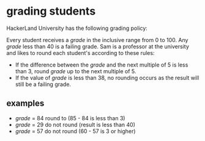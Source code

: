 # grading students

HackerLand University has the following grading policy:

Every student receives a _grade_ in the inclusive range from 0 to 100.
Any _grade_ less than 40 is a failing grade.
Sam is a professor at the university and likes to round each student's  according to these rules:

- If the difference between the _grade_ and the next multiple of 5 is less than 3, round _grade_ up to the next multiple of 5.
- If the value of _grade_ is less than 38, no rounding occurs as the result will still be a failing grade.

## examples
- _grade_ = 84 round to (85 - 84 is less than 3)
- _grade_ = 29 do not round (result is less than 40)
- _grade_ = 57 do not round (60 - 57 is 3 or higher)